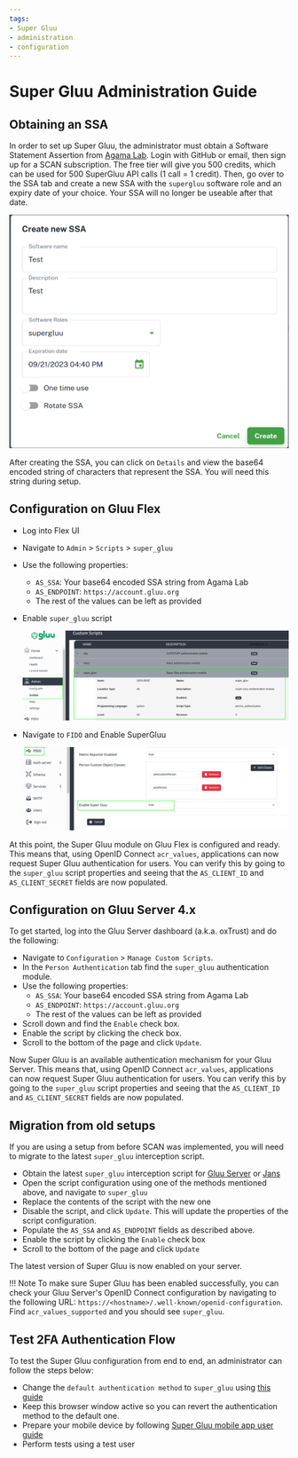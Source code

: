 ```yaml
---
tags:
- Super Gluu
- administration
- configuration
---
```


# Super Gluu Administration Guide

## Obtaining an SSA

In order to set up Super Gluu, the administrator must obtain a Software Statement Assertion from [Agama Lab](https://cloud.gluu.org/agama-lab). Login with GitHub or email, then sign up for a SCAN subscription. The free tier will give you 500 credits, which can be used for 500 SuperGluu API calls (1 call = 1 credit). Then, go over to the SSA tab and create a new SSA with the `supergluu` software role and an expiry date of your choice. Your SSA will no longer be useable after that date.

![supergluu-ssa](../../assets/supergluu/admin-guide/create_ssa.png)

After creating the SSA, you can click on `Details` and view the base64 encoded string of characters that represent the SSA. You will need this string during setup.

## Configuration on Gluu Flex 

- Log into Flex UI
- Navigate to `Admin` > `Scripts` > `super_gluu`
- Use the following properties:
    - `AS_SSA`: Your base64 encoded SSA string from Agama Lab
    - `AS_ENDPOINT`: `https://account.gluu.org`
    - The rest of the values can be left as provided
- Enable `super_gluu` script

  ![image](../../assets/supergluu/admin-guide/Flex_UI_SuperGluu_script.png)

- Navigate to `FIDO` and Enable SuperGluu

  ![image](../../assets/supergluu/admin-guide/Flex_Super_Gluu_2.png)

At this point, the Super Gluu module on Gluu Flex is configured and ready. This means that, using OpenID Connect `acr_values`, applications can now request Super Gluu authentication for users. You can verify this by going to the `super_gluu` script properties and seeing that the `AS_CLIENT_ID` and `AS_CLIENT_SECRET` fields are now populated.

## Configuration on Gluu Server 4.x

To get started, log into the Gluu Server dashboard (a.k.a. oxTrust) and do the following: 

- Navigate to `Configuration` > `Manage Custom Scripts`.
- In the `Person Authentication` tab find the `super_gluu` authentication module.  
- Use the following properties:
    - `AS_SSA`: Your base64 encoded SSA string from Agama Lab
    - `AS_ENDPOINT`: `https://account.gluu.org`
    - The rest of the values can be left as provided
- Scroll down and find the `Enable` check box. 
- Enable the script by clicking the check box.
- Scroll to the bottom of the page and click `Update`. 

Now Super Gluu is an available authentication mechanism for your Gluu Server. This means that, using OpenID Connect `acr_values`, applications can now request Super Gluu authentication for users. You can verify this by going to the `super_gluu` script properties and seeing that the `AS_CLIENT_ID` and `AS_CLIENT_SECRET` fields are now populated.

## Migration from old setups

If you are using a setup from before SCAN was implemented, you will need to migrate to the latest `super_gluu` interception script. 

- Obtain the latest `super_gluu` interception script for [Gluu Server](https://github.com/GluuFederation/oxAuth/blob/master/Server/integrations/super_gluu/SuperGluuExternalAuthenticator.py) or [Jans](https://github.com/JanssenProject/jans/blob/main/docs/script-catalog/person_authentication/super-gluu-external-authenticator/SuperGluuExternalAuthenticator.py)
- Open the script configuration using one of the methods mentioned above, and navigate to `super_gluu`
- Replace the contents of the script with the new one
- Disable the script, and click `Update`. This will update the properties of the script configuration.
- Populate the `AS_SSA` and `AS_ENDPOINT` fields as described above. 
- Enable the script by clicking the `Enable` check box
- Scroll to the bottom of the page and click `Update`

The latest version of Super Gluu is now enabled on your server.

!!! Note 
    To make sure Super Gluu has been enabled successfully, you can check your Gluu Server's OpenID Connect configuration by navigating to the following URL: `https://<hostname>/.well-known/openid-configuration`. Find `acr_values_supported` and you should see `super_gluu`. 

## Test 2FA Authentication Flow

To test the Super Gluu configuration from end to end, an administrator can follow the steps below:

- Change the `default authentication method` to `super_gluu` using [this guide](https://docs.jans.io/stable/admin/config-guide/default-authentication-method-config/)
- Keep this browser window active so you can revert the authentication method to the default one.
- Prepare your mobile device by following [Super Gluu mobile app user guide](https://docs.gluu.org/stable/supergluu/user-guide/)
- Perform tests using a test user
